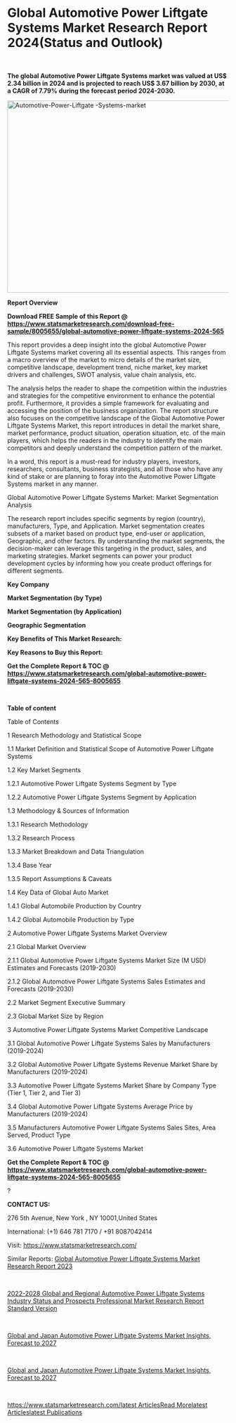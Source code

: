 <h1>Global Automotive Power Liftgate Systems Market Research Report 2024(Status and Outlook)</h1><br/><p><strong>The global Automotive Power Liftgate Systems market was valued at US$ 2.34 billion in 2024 and is projected to reach US$ 3.67 billion by 2030, at a <strong>CAGR</strong> of 7.79% during the forecast period 2024-2030.</strong></p>
 
 
 
 <p><img alt="Automotive-Power-Liftgate -Systems-market" src="https://www.grandresearchstore.com/assets/report-images/Automotive_Power_Liftgate_Systems_market.png" style="height:438px; width:730px" /></p>
 
 
 
 <p><strong>Report Overview</strong></p>
 
 
 
 <p><strong>Download FREE Sample of this Report @ <a href="https://www.statsmarketresearch.com/download-free-sample/8005655/global-automotive-power-liftgate-systems-2024-565">https://www.statsmarketresearch.com/download-free-sample/8005655/global-automotive-power-liftgate-systems-2024-565</a></strong></p>
 
 
 
 <p>This report provides a deep insight into the global Automotive Power Liftgate Systems market covering all its essential aspects. This ranges from a macro overview of the market to micro details of the market size, competitive landscape, development trend, niche market, key market drivers and challenges, SWOT analysis, value chain analysis, etc.</p>
 
 
 
 <p>The analysis helps the reader to shape the competition within the industries and strategies for the competitive environment to enhance the potential profit. Furthermore, it provides a simple framework for evaluating and accessing the position of the business organization. The report structure also focuses on the competitive landscape of the Global Automotive Power Liftgate Systems Market, this report introduces in detail the market share, market performance, product situation, operation situation, etc. of the main players, which helps the readers in the industry to identify the main competitors and deeply understand the competition pattern of the market.</p>
 
 
 
 <p>In a word, this report is a must-read for industry players, investors, researchers, consultants, business strategists, and all those who have any kind of stake or are planning to foray into the Automotive Power Liftgate Systems market in any manner.</p>
 
 
 
 <p>Global Automotive Power Liftgate Systems Market: Market Segmentation Analysis</p>
 
 
 
 <p>The research report includes specific segments by region (country), manufacturers, Type, and Application. Market segmentation creates subsets of a market based on product type, end-user or application, Geographic, and other factors. By understanding the market segments, the decision-maker can leverage this targeting in the product, sales, and marketing strategies. Market segments can power your product development cycles by informing how you create product offerings for different segments.</p>
 
 
 
 <p><strong>Key Company</strong></p>
 
 
 
 <p><strong>Market Segmentation (by Type)</strong></p>
 
 
 
 <p><strong>Market Segmentation (<strong>by Application</strong>)</strong></p>
 
 
 
 <p><strong>Geographic Segmentation</strong></p>
 
 
 
 <p><strong>Key Benefits of This Market Research:</strong></p>
 
 
 
 <p><strong>Key <strong>Reasons to Buy</strong> this Report:</strong></p>
 
 
 
 <div><b>Get the Complete Report & TOC @ <a href="https://www.statsmarketresearch.com/global-automotive-power-liftgate-systems-2024-565-8005655">https://www.statsmarketresearch.com/global-automotive-power-liftgate-systems-2024-565-8005655</a></b></div>
 
 
 
 <p><br />
 
 <b>Table of content</b></p>
 
 
 
 <p>Table of Contents<br />
 
 1 Research Methodology and Statistical Scope<br />
 
 1.1 Market Definition and Statistical Scope of Automotive Power Liftgate Systems<br />
 
 1.2 Key Market Segments<br />
 
 1.2.1 Automotive Power Liftgate Systems Segment by Type<br />
 
 1.2.2 Automotive Power Liftgate Systems Segment by Application<br />
 
 1.3 Methodology & Sources of Information<br />
 
 1.3.1 Research Methodology<br />
 
 1.3.2 Research Process<br />
 
 1.3.3 Market Breakdown and Data Triangulation<br />
 
 1.3.4 Base Year<br />
 
 1.3.5 Report Assumptions & Caveats<br />
 
 1.4 Key Data of Global Auto Market<br />
 
 1.4.1 Global Automobile Production by Country<br />
 
 1.4.2 Global Automobile Production by Type<br />
 
 2 Automotive Power Liftgate Systems Market Overview<br />
 
 2.1 Global Market Overview<br />
 
 2.1.1 Global Automotive Power Liftgate Systems Market Size (M USD) Estimates and Forecasts (2019-2030)<br />
 
 2.1.2 Global Automotive Power Liftgate Systems Sales Estimates and Forecasts (2019-2030)<br />
 
 2.2 Market Segment Executive Summary<br />
 
 2.3 Global Market Size by Region<br />
 
 3 Automotive Power Liftgate Systems Market Competitive Landscape<br />
 
 3.1 Global Automotive Power Liftgate Systems Sales by Manufacturers (2019-2024)<br />
 
 3.2 Global Automotive Power Liftgate Systems Revenue Market Share by Manufacturers (2019-2024)<br />
 
 3.3 Automotive Power Liftgate Systems Market Share by Company Type (Tier 1, Tier 2, and Tier 3)<br />
 
 3.4 Global Automotive Power Liftgate Systems Average Price by Manufacturers (2019-2024)<br />
 
 3.5 Manufacturers Automotive Power Liftgate Systems Sales Sites, Area Served, Product Type<br />
 
 3.6 Automotive Power Liftgate Systems Market</p>
 
 
 
 <div><b>Get the Complete Report & TOC @ <a href="https://www.statsmarketresearch.com/global-automotive-power-liftgate-systems-2024-565-8005655">https://www.statsmarketresearch.com/global-automotive-power-liftgate-systems-2024-565-8005655</a></b></div>
 
 
 
 <p>? </p>
 
 
 
 <p><b>CONTACT US:</b><br />
 
 276 5th Avenue, New York , NY 10001,United States<br />
 
 International: (+1) 646 781 7170 / +91 8087042414<br />
 
 Visit: <a href="https://www.statsmarketresearch.com/">https://www.statsmarketresearch.com/</a><br />
 
 Similar Reports: <a href="https://www.statsmarketresearch.com/global-automotive-power-liftgate-systems-2024-565-8005655">Global Automotive Power Liftgate Systems Market Research Report 2023</a><br />
 
 <br />
 
 <a href="https://www.statsmarketresearch.com/global-automotive-power-liftgate-systems-2024-565-8005655">2022-2028 Global and Regional Automotive Power Liftgate Systems Industry Status and Prospects Professional Market Research Report Standard Version</a><br />
 
 <br />
 
 <a href="https://www.statsmarketresearch.com/global-automotive-power-liftgate-systems-2024-565-8005655">Global and Japan Automotive Power Liftgate Systems Market Insights, Forecast to 2027</a><br />
 
 <br />
 
 <a href="https://www.statsmarketresearch.com/global-automotive-power-liftgate-systems-2024-565-8005655">Global and Japan Automotive Power Liftgate Systems Market Insights, Forecast to 2027</a><br />
 
 <br />
 
 <a href="https://gyeongbokgung.com">https://www.statsmarketresearch.com/</a><a href="https://hallyeomaritime.com">latest Articles</a><a href="https://jingwansa.com">Read More</a><a href="https://nguoiviet.jp/">latest Articles</a><a href="https://www.intelmarketresearch.com/">latest Publications</a></p>